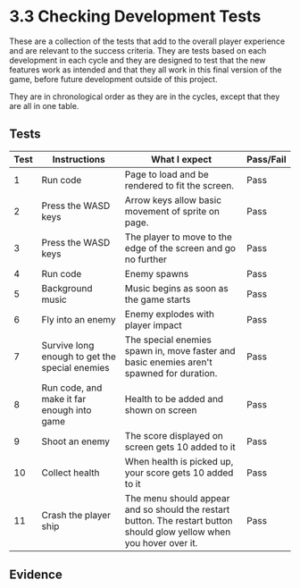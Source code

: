# 3.3 Checking Development Tests

These are a collection of the tests that add to the overall player experience and are relevant to the success criteria. They are tests based on each development in each cycle and they are designed to test that the new features work as intended and that they all work in this final version of the game, before future development outside of this project.&#x20;

They are in chronological order as they are in the cycles, except that they are all in one table.&#x20;

## Tests

| Test | Instructions                                   | What I expect                                                                                                           | Pass/Fail |
| ---- | ---------------------------------------------- | ----------------------------------------------------------------------------------------------------------------------- | --------- |
| 1    | Run code                                       | Page to load and be rendered to fit the screen.                                                                         | Pass      |
| 2    | Press the WASD keys                            | Arrow keys allow basic movement of sprite on page.                                                                      | Pass      |
| 3    | Press the WASD keys                            | The player to move to the edge of the screen and go no further                                                          | Pass      |
| 4    | Run code                                       | Enemy spawns                                                                                                            | Pass      |
| 5    | Background music                               | Music begins as soon as the game starts                                                                                 | Pass      |
| 6    | Fly into an enemy                              | Enemy explodes with player impact                                                                                       | Pass      |
| 7    | Survive long enough to get the special enemies | The special enemies spawn in, move faster and basic enemies aren't spawned for duration.                                | Pass      |
| 8    | Run code, and make it far enough into game     | Health to be added and shown on screen                                                                                  | Pass      |
| 9    | Shoot an enemy                                 | The score displayed on screen gets 10 added to it                                                                       | Pass      |
| 10   | Collect health                                 | When health is picked up, your score gets 10 added to it                                                                | Pass      |
| 11   | Crash the player ship                          | The menu should appear and so should the restart button. The restart button should glow yellow when you hover over it.  | Pass      |

## Evidence
